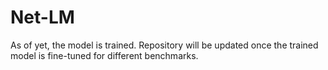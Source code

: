 # Net-LM
As of yet, the model is trained. 
Repository will be updated once the trained model is fine-tuned for different benchmarks. 
